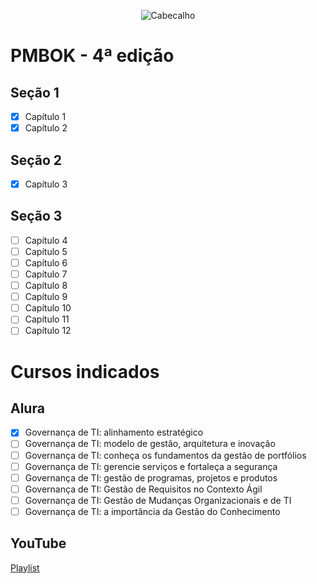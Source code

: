 <div align="center">

![Cabecalho](https://flaky-ivory-grouse.myfilebase.com/ipfs/Qme2EzW4jZERSL9Upua5ienSYZNZPtEfqLnx269FY9EMiv)

</div>

# PMBOK - 4ª edição

## Seção 1
- [x] Capítulo 1
- [x] Capítulo 2
## Seção 2
- [x] Capítulo 3
## Seção 3
- [ ] Capítulo 4
- [ ] Capítulo 5
- [ ] Capítulo 6
- [ ] Capítulo 7
- [ ] Capítulo 8
- [ ] Capítulo 9
- [ ] Capítulo 10
- [ ] Capítulo 11
- [ ] Capítulo 12

# Cursos indicados

## Alura
- [x] Governança de TI: alinhamento estratégico
- [ ] Governança de TI: modelo de gestão, arquitetura e inovação
- [ ] Governança de TI: conheça os fundamentos da gestão de portfólios
- [ ] Governança de TI: gerencie serviços e fortaleça a segurança
- [ ] Governança de TI: gestão de programas, projetos e produtos
- [ ] Governança de TI: Gestão de Requisitos no Contexto Ágil
- [ ] Governança de TI: Gestão de Mudanças Organizacionais e de TI
- [ ] Governança de TI: a importância da Gestão do Conhecimento

 ## YouTube
 [Playlist](https://www.youtube.com/playlist?list=PLjbjk2T3LbWyoyV75xAVX7dqQirAkSGzs)
